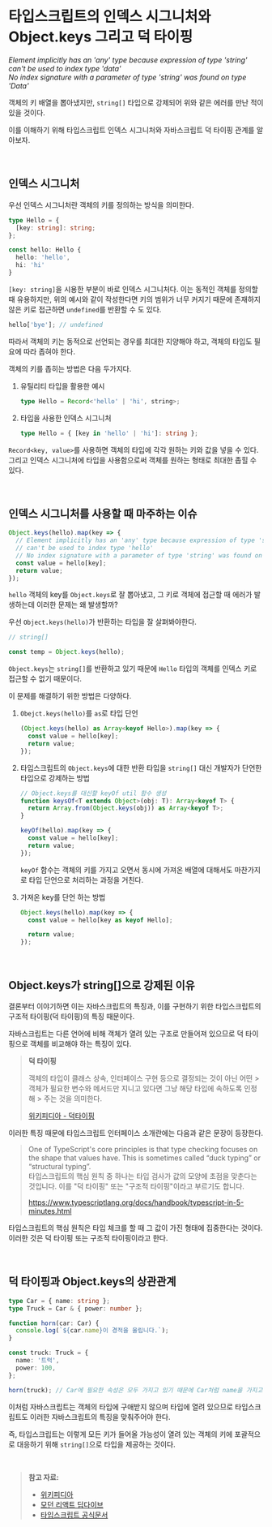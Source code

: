 # 타입스크립트의 인덱스 시그니처와 Object.keys 그리고 덕 타이핑

_Element implicitly has an 'any' type because expression of type 'string'_  
_can't be used to index type 'data'_  
_No index signature with a parameter of type 'string' was found on type 'Data'_

객체의 키 배열을 뽑아냈지만, `string[]` 타입으로 강제되어 위와 같은 에러를 만난 적이 있을 것이다.

이를 이해하기 위해 타입스크립트 인덱스 시그니처와 자바스크립트 덕 타이핑 관계를 알아보자.

<br />

## 인덱스 시그니처

우선 인덱스 시그니처란 객체의 키를 정의하는 방식을 의미한다.

```ts
type Hello = {
  [key: string]: string;
};

const hello: Hello {
  hello: 'hello',
  hi: 'hi'
}
```

`[key: string]`을 시용한 부분이 바로 인덱스 시그니처다. 이는 동적인 객체를 정의할 때 유용하지만, 위의 예시와 같이 작성한다면 키의 범위가 너무 커지기 때문에 존재하지 않은 키로 접근하면 `undefined`를 반환할 수 도 있다.

```ts
hello['bye']; // undefined
```

따라서 객체의 키는 동적으로 선언되는 경우를 최대한 지양해야 하고, 객체의 타입도 필요에 따라 좁혀야 한다.

객체의 키를 좁히는 방법은 다음 두가지다.

1. 유틸리티 타입을 활용한 예시

   ```ts
   type Hello = Record<'hello' | 'hi', string>;
   ```

2. 타입을 사용한 인덱스 시그니처

   ```ts
   type Hello = { [key in 'hello' | 'hi']: string };
   ```

`Record<key, value>`를 사용하면 객체의 타입에 각각 원하는 키와 값을 넣을 수 있다. 그리고 인덱스 시그니처에 타입을 사용함으로써 객체를 원하는 형태로 최대한 좁힐 수 있다.

<br />

## 인덱스 시그니처를 사용할 때 마주하는 이슈

```ts
Object.keys(hello).map(key => {
  // Element implicitly has an 'any' type because expression of type 'string'
  // can't be used to index type 'hello'
  // No index signature with a parameter of type 'string' was found on type 'Hello'
  const value = hello[key];
  return value;
});
```

`hello` 객체의 key를 `Object.keys`로 잘 뽑아냈고, 그 키로 객체에 접근할 때 에러가 발생하는데 이러한 문제는 왜 발생할까?

우선 `Object.keys(hello)`가 반환하는 타입을 잘 살펴봐야한다.

```ts
// string[]

const temp = Object.keys(hello);
```

`Object.keys`는 `string[]`를 반환하고 있기 때문에 `Hello` 타입의 객체를 인덱스 키로 접근할 수 없기 때문이다.

이 문제를 해결하기 위한 방법은 다양하다.

1. `Obejct.keys(hello)`를 `as`로 타입 단언

   ```ts
   (Object.keys(hello) as Array<keyof Hello>).map(key => {
     const value = hello[key];
     return value;
   });
   ```

2. 타입스크립트의 `Object.keys`에 대한 반환 타입을 `string[]` 대신 개발자가 단언한 타입으로 강제하는 방법

   ```ts
   // Object.keys를 대신할 keyOf util 함수 생성
   function keysOf<T extends Object>(obj: T): Array<keyof T> {
     return Array.from(Object.keys(obj)) as Array<keyof T>;
   }

   keyOf(hello).map(key => {
     const value = hello[key];
     return value;
   });
   ```

   `keyOf` 함수는 객체의 키를 가지고 오면서 동시에 가져온 배열에 대해서도 마찬가지로 타입 단언으로 처리하는 과정을 거친다.

3. 가져온 key를 단언 하는 방법

   ```ts
   Object.keys(hello).map(key => {
     const value = hello[key as keyof Hello];

     return value;
   });
   ```

<br />

## Object.keys가 string[]으로 강제된 이유

결론부터 이야기하면 이는 자바스크립트의 특징과, 이를 구현하기 위한 타입스크립트의 구조적 타이핑(덕 타이핑)의 특징 때문이다.

자바스크립트는 다른 언어에 비해 객체가 열려 있는 구조로 만들어져 있으므로 덕 타이핑으로 객체를 비교해야 하는 특징이 있다.

> **덕 타이핑**
>
> 객체의 타입이 클래스 상속, 인터페이스 구현 등으로 결정되는 것이 아닌 어떤 > 객체가 필요한 변수와 메서드만 지니고 있다면 그냥 해당 타입에 속하도록 인정해 > 주는 것을 의미한다.
>
> [위키피디아 - 덕타이핑](https://ko.wikipedia.org/wiki/%EB%8D%95_%ED%83%80%EC%9D%B4%ED%95%91)

이러한 특징 때문에 타입스크립트 인터페이스 소개란에는 다음과 같은 문장이 등장한다.

> One of TypeScript's core principles is that type checking focuses on the shape that values have. This is sometimes called “duck typing” or “structural typing”.  
> 타입스크립트의 핵심 원칙 중 하나는 타입 검사가 값의 모양에 초점을 맞춘다는 것입니다. 이를 "덕 타이핑" 또는 "구조적 타이핑"이라고 부르기도 합니다.
>
> https://www.typescriptlang.org/docs/handbook/typescript-in-5-minutes.html

타입스크립트의 핵심 원칙은 타입 체크를 할 때 그 값이 가진 형태에 집중한다는 것이다. 이러한 것은 덕 타이핑 또는 구조적 타이핑이라고 한다.

<br />

## 덕 타이핑과 Object.keys의 상관관계

```ts
type Car = { name: string };
type Truck = Car & { power: number };

function horn(car: Car) {
  console.log(`${car.name}이 경적을 울립니다.`);
}

const truck: Truck = {
  name: '트럭',
  power: 100,
};

horn(truck); // Car에 필요한 속성은 모두 가지고 있기 때문에 Car처럼 name을 가지고 있으므로 정상 동작한다.
```

이처럼 자바스크립트는 객체의 타입에 구애받지 않으며 타입에 열려 있으므로 타입스크립트도 이러한 자바스크립트의 특징을 맞춰주어야 한다.

즉, 타입스크립트는 이렇게 모든 키가 들어올 가능성이 열려 있는 객체의 키에 포괄적으로 대응하기 위해 `string[]`으로 타입을 제공하는 것이다.

<br />

> **참고 자료:**
>
> - [위키피디아](https://ko.wikipedia.org/wiki/%EB%8D%95_%ED%83%80%EC%9D%B4%ED%95%91)
> - [모던 리액트 딥다이브](https://www.yes24.com/Product/Goods/123161563)
> - [타입스크립트 공식문서](https://www.typescriptlang.org/docs/handbook/typescript-in-5-minutes.html)
